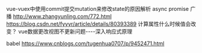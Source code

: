 vue-vuex中使用commit提交mutation来修改state的原因解析
async promise
广播  http://www.zhangyunling.com/772.html
https://blog.csdn.net/fyyyr/article/details/80393389
计算属性什么时候值会改变？
vue数据更改视图不更新问题----深入响应式原理

babel <https://www.cnblogs.com/tugenhua0707/p/9452471.html>